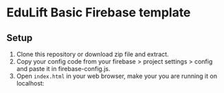 # EduLift Basic Firebase template

## Setup

1. Clone this repository or download zip file and extract.
2. Copy your config code from your firebase > project settings > config and paste it in firebase-config.js.
3. Open `index.html` in your web browser, make your you are running it on localhost:<your port number>


